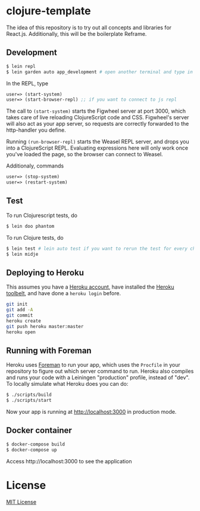 # clojure-template
The idea of this repository is to try out all concepts and libraries for React.js.
Additionally, this will be the boilerplate Reframe.

## Development

```bash
$ lein repl
$ lein garden auto app_development # open another terminal and type in
```

In the REPL, type

```clojure
user=> (start-system)
user=> (start-browser-repl) ;; if you want to connect to js repl
```

The call to `(start-system)` starts the Figwheel server at port 3000, which takes care of
live reloading ClojureScript code and CSS. Figwheel's server will also act as
your app server, so requests are correctly forwarded to the http-handler you
define.

Running `(run-browser-repl)` starts the Weasel REPL server, and drops you into a
ClojureScript REPL. Evaluating expressions here will only work once you've
loaded the page, so the browser can connect to Weasel.

Additionaly, commands

```clojure
user=> (stop-system)
user=> (restart-system)
```

## Test

To run Clojurescript tests, do

```bash
$ lein doo phantom
```

To run Clojure tests, do

```bash
$ lein test # lein auto test if you want to rerun the test for every change
$ lein midje
```

## Deploying to Heroku

This assumes you have a
[Heroku account](https://signup.heroku.com/dc), have installed the
[Heroku toolbelt](https://toolbelt.heroku.com/), and have done a
`heroku login` before.

``` sh
git init
git add -A
git commit
heroku create
git push heroku master:master
heroku open
```

## Running with Foreman

Heroku uses [Foreman](http://ddollar.github.io/foreman/) to run your
app, which uses the `Procfile` in your repository to figure out which
server command to run. Heroku also compiles and runs your code with a
Leiningen "production" profile, instead of "dev". To locally simulate
what Heroku does you can do:

```bash
$ ./scripts/build
$ ./scripts/start
```

Now your app is running at
[http://localhost:3000](http://localhost:3000) in production mode.

## Docker container

```bash
$ docker-compose build
$ docker-compose up
```

Access http://localhost:3000 to see the application

# License

[MIT License](http://en.wikipedia.org/wiki/MIT_License)
